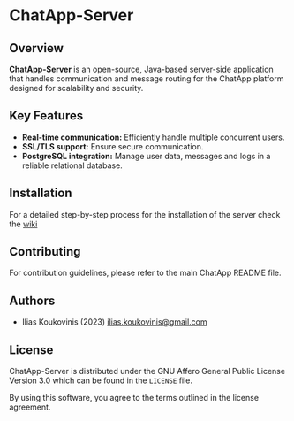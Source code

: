 # ChatApp-Server

[ilias.koukovinis@gmail.com]: https://mail.google.com/mail/u/0/?tab=rm&ogbl#search/ilias.koukovinis%40gmail.com

## Overview

**ChatApp-Server** is an open-source, Java-based server-side application that handles communication and message routing for the ChatApp platform designed for scalability and security.

## Key Features

* **Real-time communication:** Efficiently handle multiple concurrent users.
* **SSL/TLS support:** Ensure secure communication.
* **PostgreSQL integration:** Manage user data, messages and logs in a reliable relational database.

## Installation

For a detailed step-by-step process for the installation of the server check the [wiki](https://github.com/Koukobin/ChatApp/wiki/ChatApp%E2%80%90Server-Installation)

## Contributing

For contribution guidelines, please refer to the main ChatApp README file.

## Authors

* Ilias Koukovinis (2023) [ilias.koukovinis@gmail.com]

## License

ChatApp-Server is distributed under the GNU Affero General Public License Version 3.0 which can be found in the `LICENSE` file.

By using this software, you agree to the terms outlined in the license agreement.
